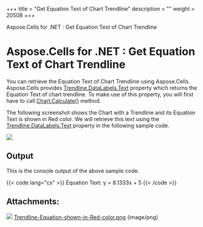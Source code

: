 +++
title = "Get Equation Text of Chart Trendline" 
description = "" 
weight = 20508 
+++

Aspose.Cells for .NET : Get Equation Text of Chart Trendline  

# Aspose.Cells for .NET : Get Equation Text of Chart Trendline


You can retrieve the Equation Text of Chart Trendline using Aspose.Cells. Aspose.Cells provides [Trendline.DataLabels.Text](https://apireference.aspose.com/net/cells/aspose.cells.charts/datalabels/properties/text) property which returns the Equation Text of chart trendline. To make use of this property, you will first have to call [Chart.Calculate()](https://apireference.aspose.com/net/cells/aspose.cells.charts/chart/methods/calculate) method.

The following screenshot shows the Chart with a Trendline and its Equation Text is shown in Red color. We will retrieve this text using the [Trendline.DataLabels.Text](https://apireference.aspose.com/net/cells/aspose.cells.charts/datalabels/properties/text) property in the following sample code.

![](https://docs2.aspose.com/cells/net/attachments/5017329/5112317.png)

## Output

This is the console output of the above sample code.

{{< code lang="cs" >}}
Equation Text: y = 8.1333x + 5
{{< /code >}}

## Attachments:

![](https://docs2.aspose.com/cells/net/images/icons/bullet_blue.gif) [Trendline-Equation-shown-in-Red-color.png](https://docs2.aspose.com/cells/net/attachments/5017329/5112317.png) (image/png)  

